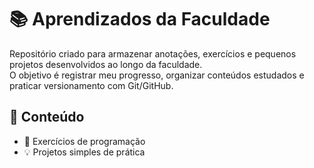 # 📚 Aprendizados da Faculdade  

Repositório criado para armazenar anotações, exercícios e pequenos projetos desenvolvidos ao longo da faculdade.  
O objetivo é registrar meu progresso, organizar conteúdos estudados e praticar versionamento com Git/GitHub.  

## 📂 Conteúdo  
- 📘 Exercícios de programação  
- 💡 Projetos simples de prática  
